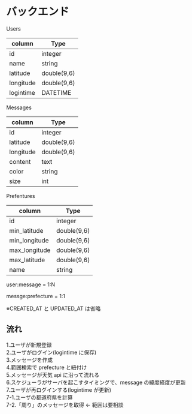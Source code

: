 # バックエンド

Users

| column    | Type        |
| --------- | ----------- |
| id        | integer     |
| name      | string      |
| latitude  | double(9,6) |
| longitude | double(9,6) |
| logintime | DATETIME    |

Messages

| column    | Type        |
| --------- | ----------- |
| id        | integer     |
| latitude  | double(9,6) |
| longitude | double(9,6) |
| content   | text        |
| color     | string      |
| size      | int         |

Prefentures

| column        | Type        |
| ------------- | ----------- |
| id            | integer     |
| min_latitude  | double(9,6) |
| min_longitude | double(9,6) |
| max_longitude | double(9,6) |
| max_latitude  | double(9,6) |
| name          | string      |

user:message = 1:N

messge:prefecture = 1:1

※CREATED_AT と UPDATED_AT は省略

## 流れ

1.ユーザが新規登録  
2.ユーザがログイン(logintime に保存)  
3.メッセージを作成  
4.範囲検索で prefecture と紐付け  
5.メッセージが天気 api に沿って流れる  
6.スケジューラがサーバを起こすタイミングで、message の緯度経度が更新  
7.ユーザが再ログインする(logintime が更新)  
7-1.ユーザの都道府県を計算  
7-2.「周り」のメッセージを取得 ← 範囲は要相談
